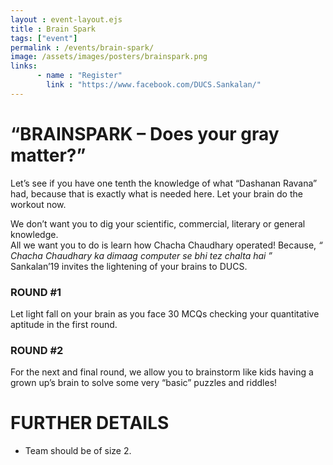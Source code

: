 ```yaml
---
layout : event-layout.ejs
title : Brain Spark
tags: ["event"]
permalink : /events/brain-spark/
image: /assets/images/posters/brainspark.png
links: 
      - name : "Register" 
        link : "https://www.facebook.com/DUCS.Sankalan/"
---
```



# “BRAINSPARK – Does your gray matter?”

Let’s see if you have one tenth the knowledge of what “Dashanan Ravana” had, because that is exactly what is needed here. Let your brain do the workout now.

We don’t want you to dig your scientific, commercial, literary or general knowledge.\
All we want you to do is learn how Chacha Chaudhary operated!
Because, <I>“ Chacha Chaudhary ka dimaag computer se bhi tez chalta hai ”</I>\
Sankalan’19 invites the lightening of your brains to DUCS.

### ROUND #1
Let light fall on your brain as you face 30 MCQs checking your quantitative aptitude in the first round.
### ROUND #2
For the next and final round, we allow you to brainstorm like kids having a grown up’s brain to solve some very “basic” puzzles and riddles!

# FURTHER DETAILS
* Team should be of size 2.
 
